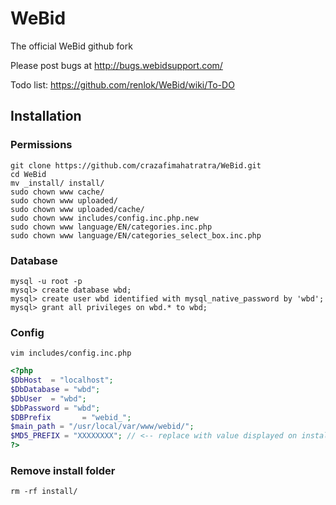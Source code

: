 # WeBid
The official WeBid github fork

Please post bugs at http://bugs.webidsupport.com/

Todo list: https://github.com/renlok/WeBid/wiki/To-DO

## Installation
### Permissions
```
git clone https://github.com/crazafimahatratra/WeBid.git
cd WeBid
mv _install/ install/
sudo chown www cache/
sudo chown www uploaded/
sudo chown www uploaded/cache/
sudo chown www includes/config.inc.php.new
sudo chown www language/EN/categories.inc.php 
sudo chown www language/EN/categories_select_box.inc.php 
```

### Database
```
mysql -u root -p
mysql> create database wbd;
mysql> create user wbd identified with mysql_native_password by 'wbd';
mysql> grant all privileges on wbd.* to wbd;
```

### Config
```
vim includes/config.inc.php
```

```php
<?php
$DbHost  = "localhost";
$DbDatabase = "wbd";
$DbUser  = "wbd";
$DbPassword = "wbd";
$DBPrefix       = "webid_";
$main_path = "/usr/local/var/www/webid/";
$MD5_PREFIX = "XXXXXXXX"; // <-- replace with value displayed on installation page
?>
```

### Remove install folder
```
rm -rf install/